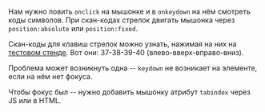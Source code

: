 
Нам нужно ловить `onclick` на мышонке и в `onkeydown` на нём смотреть коды символов. При скан-кодах стрелок двигать мышонка через `position:absolute` или `position:fixed`.

Скан-коды для клавиш стрелок можно узнать, нажимая на них на [тестовом стенде](info:keyboard-events#keyboard-test-stand). Вот они: 37-38-39-40 (влево-вверх-вправо-вниз).

Проблема может возникнуть одна -- `keydown` не возникает на элементе, если на нём нет фокуса.

Чтобы фокус был -- нужно добавить мышонку атрибут `tabindex` через JS или в HTML.

